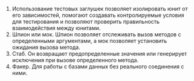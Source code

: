1) Использование тестовых заглушек позволяет изолировать юнит от его зависимостей, помогают создавать контролируемые условия для тестирования и позволяют проверить правильность взаимодействия между юнитами.
2) Шпион или мок. Шпион позволяет отслеживать вызов методов с определенными аргументами, а мок позволяет установить ожидания вызова метода.
3) Стаб. Он возвращает предопределенные значения или генерирует исключения при вызове определенного метода.
4) Факер. Для работы с базами данных без реального соединения с ними.